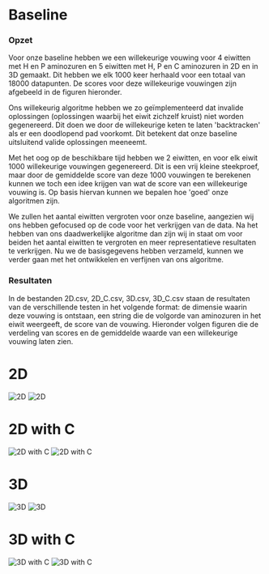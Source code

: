# Baseline

### Opzet

Voor onze baseline hebben we een willekeurige vouwing voor 4 eiwitten met H en P aminozuren en 5 eiwitten met H, P en C aminozuren in 2D en in 3D gemaakt. Dit hebben we elk 1000 keer herhaald voor een totaal van 18000 datapunten. De scores voor deze willekeurige vouwingen zijn afgebeeld in de figuren hieronder.

Ons willekeurig algoritme hebben we zo geïmplementeerd dat invalide oplossingen (oplossingen waarbij het eiwit zichzelf kruist) niet worden gegenereerd. Dit doen we door de willekeurige keten te laten 'backtracken' als er een doodlopend pad voorkomt. Dit betekent dat onze baseline uitsluitend valide oplossingen meeneemt.

Met het oog op de beschikbare tijd hebben we 2 eiwitten, en voor elk eiwit 1000 willekeurige vouwingen gegenereerd. Dit is een vrij kleine steekproef, maar door de gemiddelde score van deze 1000 vouwingen te berekenen kunnen we toch een idee krijgen van wat de score van een willekeurige vouwing is. Op basis hiervan kunnen we bepalen hoe 'goed' onze algoritmen zijn.

We zullen het aantal eiwitten vergroten voor onze baseline, aangezien wij ons hebben gefocused op de code voor het verkrijgen van de data. Na het hebben van ons daadwerkelijke algoritme dan zijn wij in staat om voor beiden het aantal eiwitten te vergroten en meer representatieve resultaten te verkrijgen. Nu we de basisgegevens hebben verzameld, kunnen we verder gaan met het ontwikkelen en verfijnen van ons algoritme.

### Resultaten

In de bestanden 2D.csv, 2D_C.csv, 3D.csv, 3D_C.csv staan de resultaten van de verschillende testen in het volgende format: de dimensie waarin deze vouwing is ontstaan, een string die de volgorde van aminozuren in het eiwit weergeeft, de score van de vouwing. Hieronder volgen figuren die de verdeling van scores en de gemiddelde waarde van een willekeurige vouwing laten zien.


# 2D

![2D](data/output/baseline_plots/2D.csv/2D.csv_CPPCHPPCHPPCPPHHHHHHCCPCHPPCPCHPPHPC_plot.png)
![2D](data/output/baseline_plots/2D.csv/2D.csv_HHPHHHPHPHHHPH_plot.png)

# 2D with C

![2D with C](data/output/baseline_plots/2D_C.csv/2D_C.csv_HCPHPHPHCHHHHPCCPPHPPPHPPPPCPPPHPPPHPHHHHCHPHPHPHH_plot.png)
![2D with C](data/output/baseline_plots/2D_C.csv/2D_C.csv_PPPHHPPHHPPPPPHHHHHHHPPHHPPPPHHPPHPP_plot.png)

# 3D

![3D](data/output/baseline_plots/3D.csv/3D.csv_HCPHPCPHPCHCHPHPPPHPPPHPPPPHPCPHPPPHPHHHCCHCHCHCHH_plot.png)
![3D](data/output/baseline_plots/3D.csv/3D.csv_HPHPPHHPHPPHPHHPPHPH_plot.png)

# 3D with C

![3D with C](data/output/baseline_plots/3D_C.csv/3D_C.csv_HHPHHHPH_plot.png)
![3D with C](data/output/baseline_plots/3D_C.csv/3D_C.csv_PPCHHPPCHPPPPCHHHHCHHPPHHPPPPHHPPHPP_plot.png)